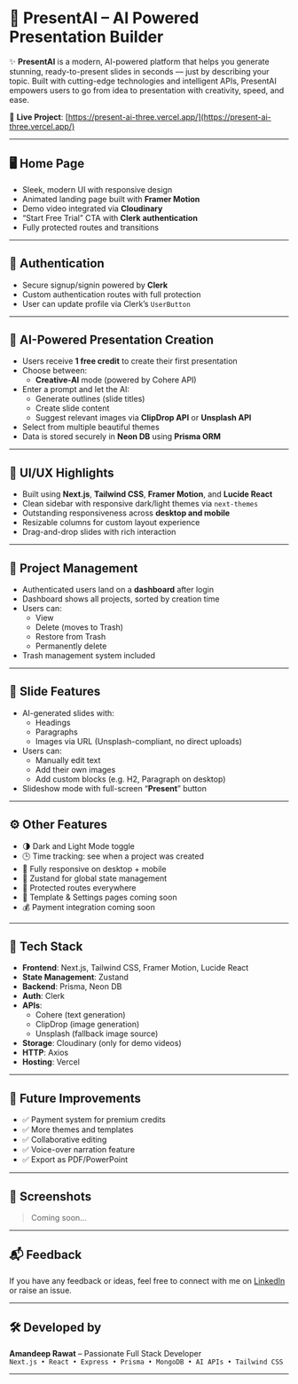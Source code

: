 # 🚀 PresentAI – AI Powered Presentation Builder

✨ **PresentAI** is a modern, AI-powered platform that helps you generate stunning, ready-to-present slides in seconds — just by describing your topic. Built with cutting-edge technologies and intelligent APIs, PresentAI empowers users to go from idea to presentation with creativity, speed, and ease.

🔗 **Live Project**: [https://present-ai-three.vercel.app/](https://present-ai-three.vercel.app/)

---

## 🖥️ Home Page

- Sleek, modern UI with responsive design
- Animated landing page built with **Framer Motion**
- Demo video integrated via **Cloudinary**
- “Start Free Trial” CTA with **Clerk authentication**
- Fully protected routes and transitions

---

## 🔐 Authentication

- Secure signup/signin powered by **Clerk**
- Custom authentication routes with full protection
- User can update profile via Clerk’s `UserButton`

---

## 🧠 AI-Powered Presentation Creation

- Users receive **1 free credit** to create their first presentation
- Choose between:
  - **Creative-AI** mode (powered by Cohere API)
- Enter a prompt and let the AI:
  - Generate outlines (slide titles)
  - Create slide content
  - Suggest relevant images via **ClipDrop API** or **Unsplash API**
- Select from multiple beautiful themes
- Data is stored securely in **Neon DB** using **Prisma ORM**

---

## 🎨 UI/UX Highlights

- Built using **Next.js**, **Tailwind CSS**, **Framer Motion**, and **Lucide React**
- Clean sidebar with responsive dark/light themes via `next-themes`
- Outstanding responsiveness across **desktop and mobile**
- Resizable columns for custom layout experience
- Drag-and-drop slides with rich interaction

---

## 📁 Project Management

- Authenticated users land on a **dashboard** after login
- Dashboard shows all projects, sorted by creation time
- Users can:
  - View
  - Delete (moves to Trash)
  - Restore from Trash
  - Permanently delete
- Trash management system included

---

## 🧩 Slide Features

- AI-generated slides with:
  - Headings
  - Paragraphs
  - Images via URL (Unsplash-compliant, no direct uploads)
- Users can:
  - Manually edit text
  - Add their own images
  - Add custom blocks (e.g. H2, Paragraph on desktop)
- Slideshow mode with full-screen “**Present**” button

---

## ⚙️ Other Features

- 🌗 Dark and Light Mode toggle
- 🕒 Time tracking: see when a project was created
- 📱 Fully responsive on desktop + mobile
- 🧠 Zustand for global state management
- 🔐 Protected routes everywhere
- 🚧 Template & Settings pages coming soon
- 💰 Payment integration coming soon

---

## 🔧 Tech Stack

- **Frontend**: Next.js, Tailwind CSS, Framer Motion, Lucide React
- **State Management**: Zustand
- **Backend**: Prisma, Neon DB
- **Auth**: Clerk
- **APIs**:
  - Cohere (text generation)
  - ClipDrop (image generation)
  - Unsplash (fallback image source)
- **Storage**: Cloudinary (only for demo videos)
- **HTTP**: Axios
- **Hosting**: Vercel

---

## 🧪 Future Improvements

- ✅ Payment system for premium credits
- ✅ More themes and templates
- ✅ Collaborative editing
- ✅ Voice-over narration feature
- ✅ Export as PDF/PowerPoint

---

## 📸 Screenshots

> Coming soon...

---

## 📬 Feedback

If you have any feedback or ideas, feel free to connect with me on [LinkedIn](https://www.linkedin.com/in/amandeep-rawat-1622a82ba/) or raise an issue.

---

## 🛠️ Developed by

**Amandeep Rawat** – Passionate Full Stack Developer  
`Next.js • React • Express • Prisma • MongoDB • AI APIs • Tailwind CSS`

---

